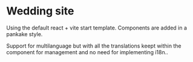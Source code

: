 # Wedding site

Using the default react + vite start template.
Components are added in a pankake style.

Support for multilanguage but with all the translations keept within the component for management and no need for implementing i18n..
